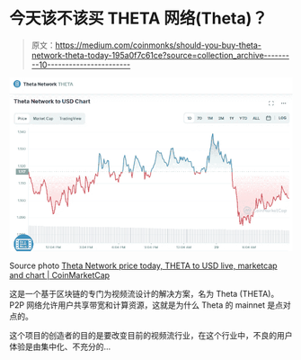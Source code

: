# 今天该不该买 THETA 网络(Theta)？

> 原文：<https://medium.com/coinmonks/should-you-buy-theta-network-theta-today-195a0f7c61ce?source=collection_archive---------10----------------------->

![](img/cd7fb95b608d9e8c172c23a42138474d.png)

Source photo [Theta Network price today, THETA to USD live, marketcap and chart | CoinMarketCap](https://coinmarketcap.com/currencies/theta-network/)

这是一个基于区块链的专门为视频流设计的解决方案，名为 Theta (THETA)。P2P 网络允许用户共享带宽和计算资源，这就是为什么 Theta 的 mainnet 是点对点的。

这个项目的创造者的目的是要改变目前的视频流行业，在这个行业中，不良的用户体验是由集中化、不充分的…